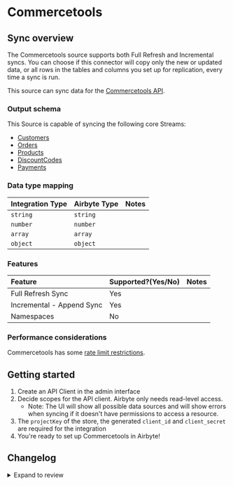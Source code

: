 # Commercetools

## Sync overview

The Commercetools source supports both Full Refresh and Incremental syncs. You can choose if this connector will copy only the new or updated data, or all rows in the tables and columns you set up for replication, every time a sync is run.

This source can sync data for the [Commercetools API](https://docs.commercetools.com/api/).

### Output schema

This Source is capable of syncing the following core Streams:

- [Customers](https://docs.commercetools.com/api/projects/customers)
- [Orders](https://docs.commercetools.com/api/projects/orders)
- [Products](https://docs.commercetools.com/api/projects/products)
- [DiscountCodes](https://docs.commercetools.com/api/projects/discountCodes)
- [Payments](https://docs.commercetools.com/api/projects/payments)

### Data type mapping

| Integration Type | Airbyte Type | Notes |
| :--------------- | :----------- | :---- |
| `string`         | `string`     |       |
| `number`         | `number`     |       |
| `array`          | `array`      |       |
| `object`         | `object`     |       |

### Features

| Feature                   | Supported?\(Yes/No\) | Notes |
| :------------------------ | :------------------- | :---- |
| Full Refresh Sync         | Yes                  |       |
| Incremental - Append Sync | Yes                  |       |
| Namespaces                | No                   |       |

### Performance considerations

Commercetools has some [rate limit restrictions](https://docs.commercetools.com/api/limits).

## Getting started

1. Create an API Client in the admin interface
2. Decide scopes for the API client. Airbyte only needs read-level access.
   - Note: The UI will show all possible data sources and will show errors when syncing if it doesn't have permissions to access a resource.
3. The `projectKey` of the store, the generated `client_id` and `client_secret` are required for the integration
4. You're ready to set up Commercetools in Airbyte!

## Changelog

<details>
  <summary>Expand to review</summary>

| Version | Date       | Pull Request                                             | Subject                               |
| :------ | :--------- | :------------------------------------------------------- | :------------------------------------ |
| 0.2.12 | 2024-08-17 | [44209](https://github.com/airbytehq/airbyte/pull/44209) | Update dependencies |
| 0.2.11 | 2024-08-12 | [43770](https://github.com/airbytehq/airbyte/pull/43770) | Update dependencies |
| 0.2.10 | 2024-08-03 | [43131](https://github.com/airbytehq/airbyte/pull/43131) | Update dependencies |
| 0.2.9 | 2024-07-27 | [42673](https://github.com/airbytehq/airbyte/pull/42673) | Update dependencies |
| 0.2.8 | 2024-07-20 | [42330](https://github.com/airbytehq/airbyte/pull/42330) | Update dependencies |
| 0.2.7 | 2024-07-13 | [41849](https://github.com/airbytehq/airbyte/pull/41849) | Update dependencies |
| 0.2.6 | 2024-07-10 | [41396](https://github.com/airbytehq/airbyte/pull/41396) | Update dependencies |
| 0.2.5 | 2024-07-06 | [40781](https://github.com/airbytehq/airbyte/pull/40781) | Update dependencies |
| 0.2.4 | 2024-06-25 | [40418](https://github.com/airbytehq/airbyte/pull/40418) | Update dependencies |
| 0.2.3 | 2024-06-22 | [40198](https://github.com/airbytehq/airbyte/pull/40198) | Update dependencies |
| 0.2.2 | 2024-06-04 | [38995](https://github.com/airbytehq/airbyte/pull/38995) | [autopull] Upgrade base image to v1.2.1 |
| 0.2.1 | 2024-05-21 | [38522](https://github.com/airbytehq/airbyte/pull/38522) | [autopull] base image + poetry + up_to_date |
| 0.2.0 | 2023-08-24 | [29384](https://github.com/airbytehq/airbyte/pull/29384) | Migrate to low code |
| 0.1.1 | 2023-08-23 | [5957](https://github.com/airbytehq/airbyte/pull/5957) | Fix schemas |
| 0.1.0 | 2021-08-19 | [5957](https://github.com/airbytehq/airbyte/pull/5957) | Initial Release. Source Commercetools |

</details>
